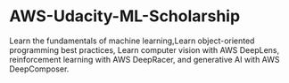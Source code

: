 # AWS-Udacity-ML-Scholarship


Learn the fundamentals of machine learning,Learn object-oriented programming best practices, Learn computer vision with AWS DeepLens, reinforcement learning with AWS DeepRacer, and generative AI with AWS DeepComposer.
